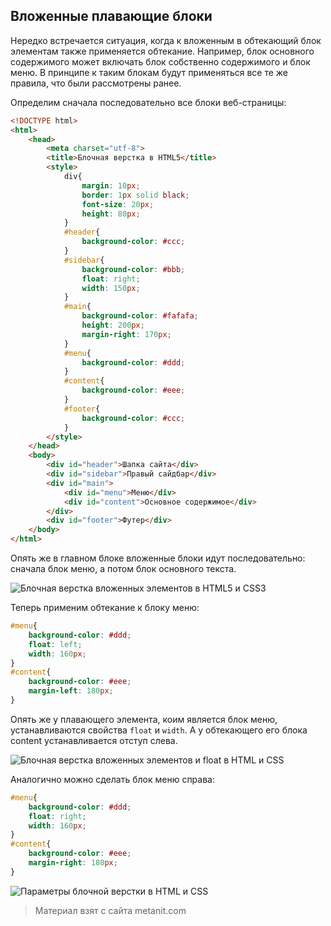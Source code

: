 ## Вложенные плавающие блоки

Нередко встречается ситуация, когда к вложенным в обтекающий блок элементам также применяется обтекание. Например, блок основного содержимого может включать блок собственно содержимого и блок меню. В принципе к таким блокам будут применяться все те же правила, что были рассмотрены ранее.

Определим сначала последовательно все блоки веб-страницы:

```html
<!DOCTYPE html>
<html>
    <head>
        <meta charset="utf-8">
        <title>Блочная верстка в HTML5</title>
        <style>
            div{
                margin: 10px;
                border: 1px solid black;
                font-size: 20px;
                height: 80px;
            }
            #header{ 
                background-color: #ccc;
            }
            #sidebar{
                background-color: #bbb;
                float: right;
                width: 150px;
            }
            #main{
                background-color: #fafafa;
                height: 200px;
                margin-right: 170px;
            }
            #menu{
                background-color: #ddd;
            }
            #content{
                background-color: #eee;
            }
            #footer{ 
                background-color: #ccc;
            }
        </style>
    </head>
    <body>
        <div id="header">Шапка сайта</div>
        <div id="sidebar">Правый сайдбар</div>
        <div id="main">
            <div id="menu">Меню</div>
            <div id="content">Основное содержимое</div>
        </div>
        <div id="footer">Футер</div>
    </body>
</html>
```

Опять же в главном блоке вложенные блоки идут последовательно: сначала блок меню, а потом блок основного текста.

![Блочная верстка вложенных элементов в HTML5 и CSS3](https://metanit.com/web/html5/pics/7.6.png)

Теперь применим обтекание к блоку меню:

```css
#menu{
    background-color: #ddd;
    float: left;
    width: 160px;
}
#content{
    background-color: #eee;
    margin-left: 180px;
}
```

Опять же у плавающего элемента, коим является блок меню, устанавливаются свойства `float` и `width`. А у обтекающего его блока content устанавливается отступ слева.

![Блочная верстка вложенных элементов и float в HTML и CSS](https://metanit.com/web/html5/pics/7.7.png)

Аналогично можно сделать блок меню справа:

```css
#menu{
    background-color: #ddd;
    float: right;
    width: 160px;
}
#content{
    background-color: #eee;
    margin-right: 180px;
}
```

![Параметры блочной верстки в HTML и CSS](https://metanit.com/web/html5/pics/7.8.png)


> Материал взят с сайта metanit.com